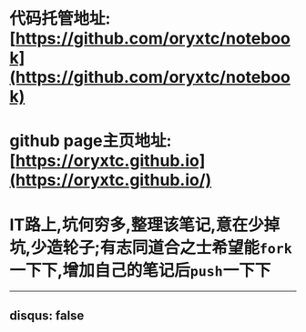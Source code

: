 # 代码托管地址:[https://github.com/oryxtc/notebook](https://github.com/oryxtc/notebook)

# github page主页地址:[https://oryxtc.github.io](https://oryxtc.github.io/)

# IT路上,坑何穷多,整理该笔记,意在少掉坑,少造轮子;有志同道合之士希望能`fork`一下下,增加自己的笔记后`push`一下下

---
disqus: false
---